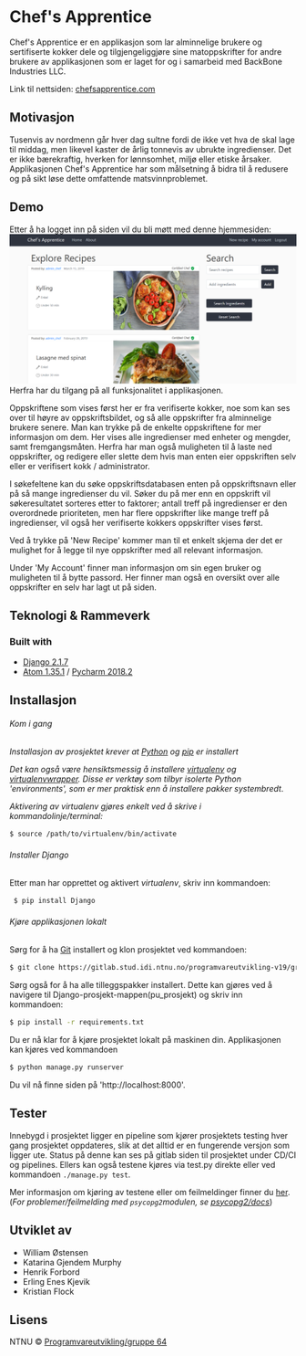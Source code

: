 # Chef's Apprentice 
Chef's Apprentice er en applikasjon som lar alminnelige brukere og sertifiserte kokker dele og tilgjengeliggjøre sine matoppskrifter for andre brukere av applikasjonen som er laget for og i samarbeid med BackBone Industries LLC.
  
Link til nettsiden: [chefsapprentice.com](http://chefsapprentice.herokuapp.com/)

## Motivasjon

Tusenvis av nordmenn går hver dag sultne fordi de ikke vet hva de skal lage til middag, men likevel kaster de årlig tonnevis av ubrukte ingredienser. Det er ikke bærekraftig, hverken for lønnsomhet, miljø eller etiske årsaker. Applikasjonen Chef's Apprentice har som målsetning å bidra til å redusere og på sikt løse dette omfattende matsvinnproblemet.



## Demo
Etter å ha logget inn på siden vil du bli møtt med denne hjemmesiden:
![Home](pu_project/media/home.png)
Herfra har du tilgang på all funksjonalitet i applikasjonen.

Oppskriftene som vises først her er fra verifiserte kokker, noe som kan ses over til høyre av oppskriftsbildet, og så alle oppskrifter fra alminnelige brukere senere. Man kan trykke på de enkelte oppskriftene for mer informasjon om dem. Her vises alle ingredienser med enheter og mengder, samt fremgangsmåten. Herfra har man også muligheten til å laste ned oppskrifter, og redigere eller slette dem hvis man enten eier oppskriften selv eller er verifisert kokk / administrator.

I søkefeltene kan du søke oppskriftsdatabasen enten på oppskriftsnavn eller på så mange ingredienser du vil. Søker du på mer enn en oppskrift vil søkeresultatet sorteres etter to faktorer; antall treff på ingredienser er den overordnede prioriteten, men har flere oppskrifter like mange treff på ingredienser, vil også her verifiserte kokkers oppskrifter vises først.

Ved å trykke på 'New Recipe' kommer man til et enkelt skjema der det er mulighet for å legge til nye oppskrifter med all relevant informasjon.

Under 'My Account' finner man informasjon om sin egen bruker og muligheten til å bytte passord. Her finner man også en oversikt over alle oppskrifter en selv har lagt ut på siden.

## Teknologi & Rammeverk

### Built with
* [Django 2.1.7](https://www.djangoproject.com/)
* [Atom 1.35.1](https://atom.io/) / [Pycharm 2018.2](https://www.jetbrains.com/pycharm/)



## Installasjon 

###### Kom i gang

_Installasjon av prosjektet krever at [Python](https://www.python.org/downloads/) og [pip](https://pip.pypa.io/en/stable/installing/) er installert_

_Det kan også være hensiktsmessig å installere [virtualenv](https://virtualenv.pypa.io/en/latest/installation/) og [virtualenvwrapper](https://virtualenvwrapper.readthedocs.io/en/latest/). Disse er verktøy som tilbyr isolerte Python 'environments', som er mer praktisk enn å installere pakker systembredt_.

_Aktivering av virtualenv gjøres enkelt ved å skrive i kommandolinje/terminal:_
```sh
$ source /path/to/virtualenv/bin/activate
```
###### Installer Django

Etter man har opprettet og aktivert _virtualenv_, skriv inn kommandoen:
```sh
 $ pip install Django
```
###### Kjøre applikasjonen lokalt

Sørg for å ha [Git](https://git-scm.com/) installert og klon prosjektet ved kommandoen:
```sh
$ git clone https://gitlab.stud.idi.ntnu.no/programvareutvikling-v19/gruppe-64.git
```
Sørg også for å ha alle tilleggspakker installert. Dette kan gjøres ved å navigere til Django-prosjekt-mappen(pu_prosjekt) og skriv inn kommandoen:

```sh
$ pip install -r requirements.txt
```

Du er nå klar for å kjøre prosjektet lokalt på maskinen din. 
Applikasjonen kan kjøres ved kommandoen
```sh
$ python manage.py runserver
```
Du vil nå finne siden på 'http://localhost:8000'.

## Tester
Innebygd i prosjektet ligger en pipeline som kjører prosjektets testing hver gang prosjektet oppdateres, slik at det alltid er en fungerende versjon som ligger ute. Status på denne kan ses på gitlab siden til prosjektet under CD/CI og pipelines. Ellers kan også testene kjøres via test.py direkte eller ved kommandoen ```./manage.py test```.  

Mer informasjon om kjøring av testene eller om feilmeldinger finner du [her](https://docs.djangoproject.com/en/2.2/topics/testing/overview/#running-tests).
(_For problemer/feilmelding med ```psycopg2```modulen, se [psycopg2/docs](http://initd.org/psycopg/docs/install.html)_)



## Utviklet av

* William Østensen
* Katarina Gjendem Murphy 
* Henrik Forbord
* Erling Enes Kjevik
* Kristian Flock

## Lisens

NTNU © [Programvareutvikling/gruppe 64](https://gitlab.stud.idi.ntnu.no/programvareutvikling-v19/gruppe-64)

